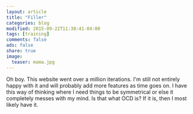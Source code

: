 ```yaml
---
layout: article
title: "Filler"
categories: blog
modified: 2015-09-22T11:38:41-04:00
tags: [training]
comments: false
ads: false
share: true
image:
  teaser: mama.jpg
---
```


Oh boy. This website went over a million iterations. I'm still not entirely happy with it and will probably add more features as time goes on.
I have this way of thinking where I need things to be symmetrical or else it completely messes with my mind. Is that what OCD is? If it is, then 
I most likely have it.


